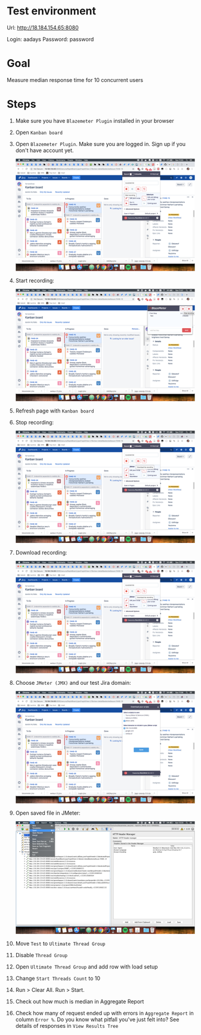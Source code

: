 # Test environment

Url: http://18.184.154.65:8080

Login: aadays
Password: password


# Goal

Measure median response time for 10 concurrent users

# Steps

1. Make sure you have `Blazemeter Plugin` installed in your browser

1. Open `Kanban board`

1. Open `Blazemeter Plugin`. Make sure you are logged in. Sign up if you don't have account yet.

    ![](/exercises/3/images/step_1.png)
    
1. Start recording:

    ![](/exercises/3/images/step_2.png)
    
1. Refresh page with `Kanban board`
    
1. Stop recording:

    ![](/exercises/3/images/step_3.png)
    
1. Download recording:

    ![](/exercises/3/images/step_3.png)
    
1. Choose `JMeter (JMX)` and our test Jira domain:
    
    ![](/exercises/3/images/step_4.png)  

    
1. Open saved file in JMeter:
    
    ![](/exercises/3/images/step_5.png)
    
    
1. Move `Test` to `Ultimate Thread Group`

1. Disable `Thread Group` 

1. Open `Ultimate Thread Group` and add row with load setup

1. Change `Start Threads Count` to 10

1. Run > Clear All. Run > Start.

1. Check out how much is median in Aggregate Report

1. Check how many of request ended up with errors in `Aggregate Report` in column `Error %`. Do you know what pitfall you've just felt into? See details of responses in `View Results Tree`



